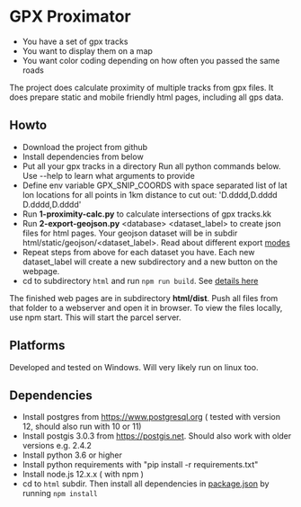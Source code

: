 # GPX Proximator

* You have a set of gpx tracks
* You want to display them on a map
* You want color coding depending on how often you passed the same roads

The project does calculate proximity of multiple tracks from gpx files. It does prepare static and mobile friendly html pages, including all gps data.

## Howto

* Download the project from github
* Install dependencies from below
* Put all your gpx tracks in a directory
Run all python commands below. Use --help to learn what arguments to provide
* Define env variable GPX_SNIP_COORDS with space separated list of lat lon locations for all points in 1km distance to cut out: 'D.dddd,D.dddd D.dddd,D.dddd'
* Run <strong>1-proximity-calc.py</strong> to calculate intersections of gpx tracks.kk
* Run <strong>2-export-geojson.py</strong> \<database> \<dataset_label> to create json files for html pages. Your geojson dataset will be in subdir html/static/geojson/<dataset_label>. Read about different export [modes](MODES.md)
* Repeat steps from above for each dataset you have. Each new dataset_label will create a new subdirectory and a new button on the webpage.
* cd to subdirectory `html` and run `npm run build`. See [details here](html/README.md)

The finished web pages are in subdirectory <strong>html/dist</strong>. Push all files from that folder to a webserver and open it in browser. To view the files locally, use npm start. This will start the parcel server.

## Platforms

Developed and tested on Windows. Will very likely run on linux too.
## Dependencies

* Install postgres from https://www.postgresql.org ( tested with version 12, should also run with 10 or 11)
* Install postgis 3.0.3 from https://postgis.net. Should also work with older versions e.g. 2.4.2
* Install python 3.6 or higher
* Install python requirements with "pip install -r requirements.txt"
* Install node.js 12.x.x ( with npm )
* cd to `html` subdir. Then install all dependencies in [package.json](html/package.json) by running `npm install`
